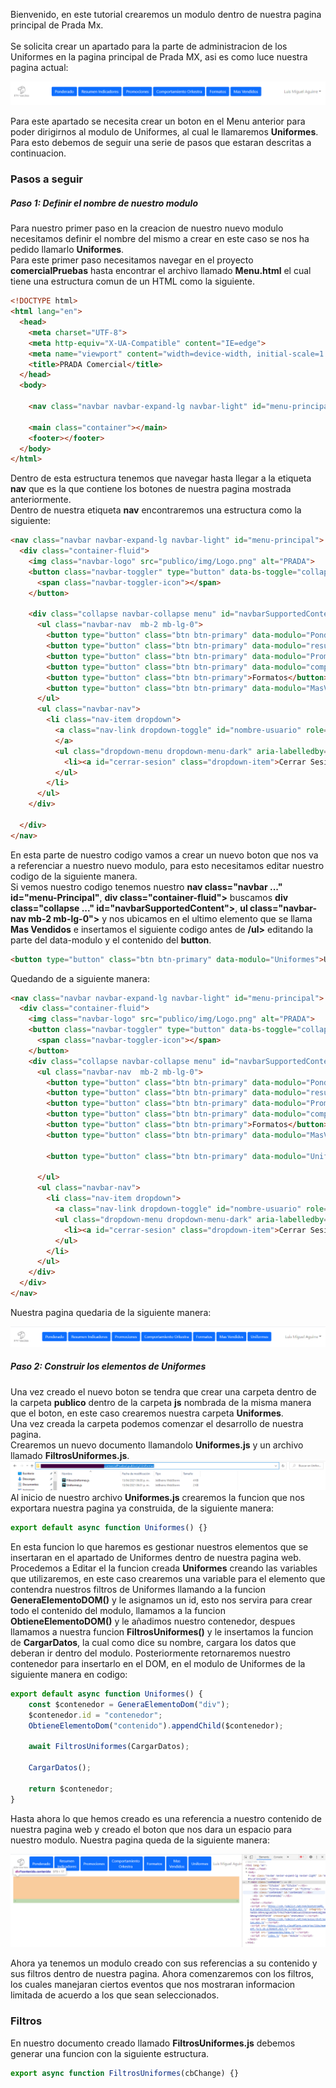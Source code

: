 Bienvenido, en este tutorial crearemos un modulo dentro de nuestra pagina principal de Prada Mx.<br>
<br>
Se solicita crear un apartado para la parte de administracion de los Uniformes en la pagina principal de Prada MX, asi es como luce nuestra pagina actual: <br>

![Vista General de nuestra pagina de PradaMx](/imagenes/paginaPrada.png)

Para este apartado se necesita crear un boton en el Menu anterior para poder dirigirnos al modulo de Uniformes, al cual le llamaremos **Uniformes**. Para esto debemos de seguir una serie de pasos que estaran descritas a continuacion.<br>

### Pasos a seguir

##### Paso 1: Definir el nombre de nuestro modulo
Para nuestro primer paso en la creacion de nuestro nuevo modulo necesitamos definir el nombre del mismo a crear en este caso se nos ha pedido llamarlo **Uniformes**.<br>
Para este primer paso necesitamos navegar en el proyecto **comercialPruebas** hasta encontrar el archivo llamado **Menu.html** el cual tiene una estructura comun de un HTML como la siguiente.<br>
```html
<!DOCTYPE html>
<html lang="en">
  <head>
    <meta charset="UTF-8">
    <meta http-equiv="X-UA-Compatible" content="IE=edge">
    <meta name="viewport" content="width=device-width, initial-scale=1.0">
    <title>PRADA Comercial</title>
  </head>
  <body>

    <nav class="navbar navbar-expand-lg navbar-light" id="menu-principal"></nav>

    <main class="container"></main>
    <footer></footer>
  </body>
</html>
```
Dentro de esta estructura tenemos que navegar hasta llegar a la etiqueta **nav** que es la que contiene los botones de nuestra pagina mostrada anteriormente.<br>
Dentro de nuestra etiqueta **nav** encontraremos una estructura como la siguiente: 
```html
<nav class="navbar navbar-expand-lg navbar-light" id="menu-principal">
  <div class="container-fluid"> 
    <img class="navbar-logo" src="publico/img/Logo.png" alt="PRADA">
    <button class="navbar-toggler" type="button" data-bs-toggle="collapse" data-bs-target="#navbarSupportedContent" aria-controls="navbarSupportedContent" aria-expanded="false" aria-label="Toggle navigation">
      <span class="navbar-toggler-icon"></span>
    </button>

    <div class="collapse navbar-collapse menu" id="navbarSupportedContent">
      <ul class="navbar-nav  mb-2 mb-lg-0">
        <button type="button" class="btn btn-primary" data-modulo="Ponderados">Ponderado</button>
        <button type="button" class="btn btn-primary" data-modulo="resumenIndicadores">Resumen Indicadores</button>
        <button type="button" class="btn btn-primary" data-modulo="Promociones">Promociones</button>
        <button type="button" class="btn btn-primary" data-modulo="comportamientoOrkestra">Comportamiento Orkestra</button>
        <button type="button" class="btn btn-primary">Formatos</button>
        <button type="button" class="btn btn-primary" data-modulo="MasVendidos">Mas Vendidos</button>
      </ul>
      <ul class="navbar-nav">
        <li class="nav-item dropdown">
          <a class="nav-link dropdown-toggle" id="nombre-usuario" role="button" data-bs-toggle="dropdown" aria-expanded="false">
          </a>
          <ul class="dropdown-menu dropdown-menu-dark" aria-labelledby="navbarDarkDropdownMenuLink">
            <li><a id="cerrar-sesion" class="dropdown-item">Cerrar Sesion</a></li>
          </ul>
        </li>
      </ul>
    </div>

  </div>
</nav>
```
En esta parte de nuestro codigo vamos a crear un nuevo boton que nos va a referenciar a nuestro nuevo modulo, para esto necesitamos editar nuestro codigo de la siguiente manera.<br>
Si vemos nuestro codigo tenemos nuestro **nav class="navbar ..." id="menu-Principal"**, **div class="container-fluid">** buscamos **div class="collapse ..." id="navbarSupportedContent">**, **ul class="navbar-nav mb-2 mb-lg-0">** y nos ubicamos en el ultimo elemento que se llama **Mas Vendidos** e insertamos el siguiente codigo antes de **/ul>** editando la parte del data-modulo y el contenido del **button**.<br>
```html
<button type="button" class="btn btn-primary" data-modulo="Uniformes">Uniformes</button>
```
Quedando de a siguiente manera:<br>
```html
<nav class="navbar navbar-expand-lg navbar-light" id="menu-principal">
  <div class="container-fluid"> 
    <img class="navbar-logo" src="publico/img/Logo.png" alt="PRADA">
    <button class="navbar-toggler" type="button" data-bs-toggle="collapse" data-bs-target="#navbarSupportedContent" aria-controls="navbarSupportedContent" aria-expanded="false" aria-label="Toggle navigation">
      <span class="navbar-toggler-icon"></span>
    </button>
    <div class="collapse navbar-collapse menu" id="navbarSupportedContent">
      <ul class="navbar-nav  mb-2 mb-lg-0">
        <button type="button" class="btn btn-primary" data-modulo="Ponderados">Ponderado</button>
        <button type="button" class="btn btn-primary" data-modulo="resumenIndicadores">Resumen Indicadores</button>
        <button type="button" class="btn btn-primary" data-modulo="Promociones">Promociones</button>
        <button type="button" class="btn btn-primary" data-modulo="comportamientoOrkestra">Comportamiento Orkestra</button>
        <button type="button" class="btn btn-primary">Formatos</button>
        <button type="button" class="btn btn-primary" data-modulo="MasVendidos">Mas Vendidos</button>

        <button type="button" class="btn btn-primary" data-modulo="Uniformes">Uniformes</button>

      </ul>
      <ul class="navbar-nav">
        <li class="nav-item dropdown">
          <a class="nav-link dropdown-toggle" id="nombre-usuario" role="button" data-bs-toggle="dropdown" aria-expanded="false"></a>
          <ul class="dropdown-menu dropdown-menu-dark" aria-labelledby="navbarDarkDropdownMenuLink">
            <li><a id="cerrar-sesion" class="dropdown-item">Cerrar Sesion</a></li>
          </ul>
        </li>
      </ul>
    </div>
  </div>
</nav>
```
Nuestra pagina quedaria de la siguiente manera:

![Vista General de nuestra pagina de PradaMx con Boton de Uniformes](/imagenes/paginaPradaUniformes.png)

##### Paso 2: Construir los elementos de Uniformes
Una vez creado el nuevo boton se tendra que crear una carpeta dentro de la carpeta **publico** dentro de la carpeta **js** nombrada de la misma manera que el boton, en este caso crearemos nuestra carpeta **Uniformes**. <br>
Una vez creada la carpeta podemos comenzar el desarrollo de nuestra pagina.<br>
Crearemos un nuevo documento llamandolo **Uniformes.js** y un archivo llamado **FiltrosUniformes.js**.<br>
![Vista de nuestros archivos creados en Uniformes](/imagenes/archivosCreadosEnUniformes.png)
Al inicio de nuestro archivo **Uniformes.js** crearemos la funcion que nos exportara nuestra pagina ya construida, de la siguiente manera:<br>
```javascript
export default async function Uniformes() {}
```
En esta funcion lo que haremos es gestionar nuestros elementos que se insertaran en el apartado de Uniformes dentro de nuestra pagina web.<br>
Procedemos a Editar el la funcion creada **Uniformes** creando las variables que utilizaremos, en este caso crearemos una variable para el elemento que contendra nuestros filtros de Uniformes llamando a la funcion **GeneraElementoDOM()** y le asignamos un id, esto nos servira para crear todo el contenido del modulo, llamamos a la funcion **ObtieneElementoDOM()** y le añadimos nuestro contenedor, despues llamamos a nuestra funcion **FiltrosUniformes()** y le insertamos la funcion de **CargarDatos**, la cual como dice su nombre, cargara los datos que deberan ir dentro del modulo. Posteriormente retornaremos nuestro contenedor para insertarlo en el DOM, en el modulo de Uniformes de la siguiente manera en codigo:<br>

```javascript
export default async function Uniformes() {
    const $contenedor = GeneraElementoDom("div");
    $contenedor.id = "contenedor";
    ObtieneElementoDom("contenido").appendChild($contenedor);

    await FiltrosUniformes(CargarDatos);

    CargarDatos();

    return $contenedor;
}
```
Hasta ahora lo que hemos creado es una referencia a nuestro contenido de nuestra pagina web y creado el boton que nos dara un espacio para nuestro modulo. Nuestra pagina queda de la siguiente manera:<br>

![Imagen de la pagina creada con su referencia al contenido](/imagenes/referenciaContenido.png)

Ahora ya tenemos un modulo creado con sus referencias a su contenido y sus filtros dentro de nuestra pagina. Ahora comenzaremos con los filtros, los cuales manejaran ciertos eventos que nos mostraran informacion limitada de acuerdo a los que sean seleccionados.<br>

### Filtros
En nuestro documento creado llamado **FiltrosUniformes.js** debemos generar una funcion con la siguiente estructura.<br>
```javascript
export async function FiltrosUniformes(cbChange) {}
```
